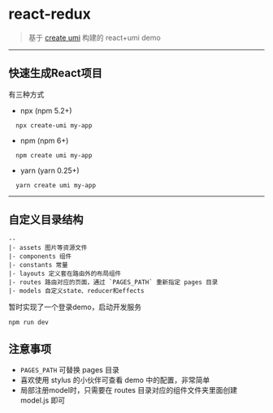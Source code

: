 # react-redux
> 基于 [create umi](https://www.npmjs.com/package/create-umi) 构建的 react+umi demo

---

## 快速生成React项目

有三种方式
* npx (npm 5.2+)
```
  npx create-umi my-app
```
* npm (npm 6+)
```
  npm create umi my-app
```
* yarn (yarn 0.25+)
```
  yarn create umi my-app
```

---

## 自定义目录结构

```
--
|- assets 图片等资源文件
|- components 组件
|- constants 常量
|- layouts 定义套在路由外的布局组件
|- routes 路由对应的页面，通过 `PAGES_PATH` 重新指定 pages 目录
|- models 自定义state、reducer和effects
```

暂时实现了一个登录demo，启动开发服务
```
npm run dev
```

## 注意事项
* `PAGES_PATH` 可替换 pages 目录
* 喜欢使用 stylus 的小伙伴可查看 demo 中的配置，非常简单
* 局部注册model时，只需要在 routes 目录对应的组件文件夹里面创建 model.js 即可

